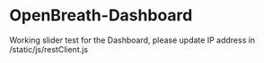 # OpenBreath-Dashboard
Working slider test for the Dashboard, please update IP address in /static/js/restClient.js
